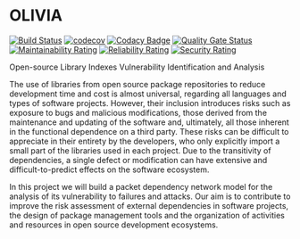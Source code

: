 # OLIVIA

[![Build Status](https://travis-ci.com/dsr0018/olivia.svg?branch=master)](https://travis-ci.com/dsr0018/olivia)
[![codecov](https://codecov.io/gh/dsr0018/olivia/branch/master/graph/badge.svg)](https://codecov.io/gh/dsr0018/olivia)
[![Codacy Badge](https://app.codacy.com/project/badge/Grade/0b151ed6a3794874b1d3083e2532497d)](https://www.codacy.com/manual/dsr0018/olivia?utm_source=github.com&amp;utm_medium=referral&amp;utm_content=dsr0018/olivia&amp;utm_campaign=Badge_Grade)
[![Quality Gate Status](https://sonarcloud.io/api/project_badges/measure?project=dsr0018_olivia&metric=alert_status)](https://sonarcloud.io/dashboard?id=dsr0018_olivia)
[![Maintainability Rating](https://sonarcloud.io/api/project_badges/measure?project=dsr0018_olivia&metric=sqale_rating)](https://sonarcloud.io/dashboard?id=dsr0018_olivia)
[![Reliability Rating](https://sonarcloud.io/api/project_badges/measure?project=dsr0018_olivia&metric=reliability_rating)](https://sonarcloud.io/dashboard?id=dsr0018_olivia)
[![Security Rating](https://sonarcloud.io/api/project_badges/measure?project=dsr0018_olivia&metric=security_rating)](https://sonarcloud.io/dashboard?id=dsr0018_olivia)

Open-source Library Indexes Vulnerability Identification and Analysis

The use of libraries from open source package repositories to reduce development time and cost is almost universal, regarding all languages and types of software projects.  However, their inclusion introduces risks such as exposure to bugs and malicious modifications, those derived from the maintenance and updating of the software and, ultimately, all those inherent in the functional dependence on a third party. These risks can be difficult to appreciate in their entirety by the developers, who only explicitly import a small part of the libraries used in each project. Due to the transitivity of dependencies, a single defect or modification can have extensive and difficult-to-predict effects on the software ecosystem.

In this project we will build a packet dependency network model for the analysis of its vulnerability to failures and attacks. Our aim is to contribute to improve the risk assessment of external dependencies in software projects, the design of package management tools and the organization of activities and resources in open source development ecosystems.
